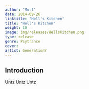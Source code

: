 ```yaml
---
author: "Morf"
date: 2014-09-26
linktitle: "Hell's Kitchen"
title: "Hell's Kitchen"
weight: 10
image: img/releases/HellsKitchen.png
type: release
genre: Psytrance
cover:
artist: GenerationY
---
```



## Introduction

Untz Untz Untz